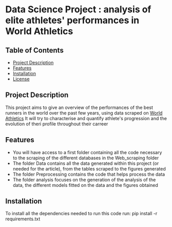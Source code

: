 # Data Science Project : analysis of elite athletes' performances in World Athletics

## Table of Contents
- [Project Description](#project-description)
- [Features](#features)
- [Installation](#installation)
- [License](#license)

## Project Description
This project aims to give an overview of the performances of the best runners in the world over the past few years, using data scraped on [World Athletics](https://worldathletics.org/) 
It will try to characterise and quantify athlete's progression and the evolution of theri profile throughout their carreer

## Features
- You will have access to a first folder containing all the code necessary to the scraping of the different databases in the Web_scraping folder
- The folder Data contains all the data generated within this project (or needed for the article), from the tables scraped to the figures generated
- The folder Preprocessing contains the code that helps process the data
- The folder analysis focuses on the generation of the analysis of the data, the different models fitted on the data and the figures obtained

## Installation

To install all the dependencies needed to run this code run:
  pip install -r requirements.txt

